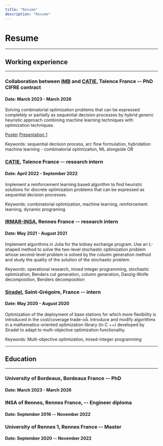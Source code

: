```yaml
---
title: "Resume"
description: "Resume"
---
```


# Resume
---
## Working experience
---
### Collaboration between [IMB](https://www.math.u-bordeaux.fr/imb) and [CATIE](https://www.catie.fr/), Talence France -- PhD CIFRE contract
#### Date: March 2023 - March 2026

Solving combinatorial optimization problems that can be expressed completely or
partially as sequential decision processes by hybrid generic heuristic approach
combining machine learning techniques with optimization techniques.

[Poster](/resume/jobs/thesis/Heuristic_approach_with_machine_learning_alongside_for_resource_constrained_shortest_path_problem.pdf)
[Presentation 1](/resume/jobs/thesis/Techintome_Thèse-Hybridation_ML-OR.pdf)

Keywords: sequential decision process, arc flow formulation, hybridation machine learning - combinatorial optimizaiton, ML alongside OR

### [CATIE](https://www.catie.fr/), Talence France -- research intern
#### Date: April 2022 - September 2022

Implement a reinforcement learning based algorithm to find heuristic solutions
for discrete optimization problems that can be expressed as sequential decision
processes.

Keywords: combinatorial optimization, machine learning, reinforcement learning, dynamic programing

### [IRMAR-INSA](https://irmar.univ-rennes.fr/), Rennes France -- research intern
#### Date: May 2021 - August 2021
Implement algorithms in Julia for the kidney exchange program. Use an L-shaped method to solve the two-level stochastic optimization problem whose second-level problem is solved by the column generation method and study the quality of the solution of the stochastic problem.

Keywords: operational research, mixed integer programming, stochastic optimization, Benders cut generation, column generation, Danzig-Wolfe decomposition, Benders decomposition

### [Siradel](https://www.siradel.com/), Saint-Grégoire, France -- intern
#### Date: May 2020 - August 2020

Optimization of the deployment of base stations for which more flexibility is introduced in the cost/coverage trade-o. Introduce and modify algorithms in a mathematics-oriented optimization library (in C ++) developed by Siradel to adapt to multi-objective optimization functionality.

Keywords: Multi-objective optimization, mixed-integer programming

---
## Education
---
### University of Bordeaux, Bordeaux France -- PhD
#### Date: March 2023 - March 2026

### INSA of Rennes, Rennes France, -- Engineer diploma
#### Date: September 2016 -- November 2022

### University of Rennes 1, Rennes France -- Master
#### Date: September 2020 -- November 2022
